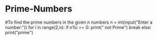 # Prime-Numbers
#To find the prime numbers in the given n numbers
n = int(input("Enter a number:"))
for i in range(2,n):
    if n%i == 0:
        print(" not Prime")
        break
else:
    print("prime")
